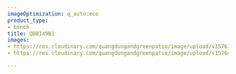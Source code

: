 ```yaml
---
imageOptimization: q_auto:eco
product_type:
- bench
title: QDB149B1
images:
- https://res.cloudinary.com/quangdungandgreenpatio/image/upload/v1576133067/posts/DSC07731_nqxapr.png
- https://res.cloudinary.com/quangdungandgreenpatio/image/upload/v1576465708/posts/DSC07733_uwdj52.png

---
```

